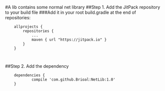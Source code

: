 
#A lib contains some normal net library
##Step 1. Add the JitPack repository to your build file
###Add it in your root build.gradle at the end of repositories:
```
	allprojects {
		repositories {
			...
			maven { url "https://jitpack.io" }
		}
	}
	
	
```

##Step 2. Add the dependency

```
	dependencies {
	        compile 'com.github.Brioal:NetLib:1.0'
	}
	
	
```
